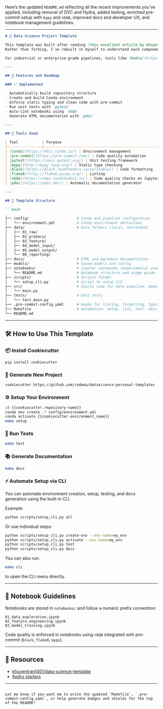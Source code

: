 Here’s the updated `README.md` reflecting all the recent improvements you've applied, including removal of DVC and Hydra, added testing, enriched pre-commit setup with `mypy` and `nbQA`, improved docs and developer UX, and notebook management guidelines.

---

```markdown
# 🧠 Data Science Project Template

This template was built after reading [this excellent article by khuyetran1401](https://towardsdatascience.com/how-to-structure-an-ml-project-for-reproducibility-and-maintainability-54d5e53b4c82?sk=c3d05ae5b8ccc95822618d0dacfad8a4).  
Rather than forking, I’ve rebuilt it myself to understand each component. The goal is **simplicity, reproducibility, and maintainability** for personal and experimental data science projects.

For industrial or enterprise-grade pipelines, tools like [Kedro](https://docs.kedro.org/en/stable/) are still preferable.

---

## 🚀 Features and Roadmap

### ✅ Implemented

- Automatically build repository structure
- Create and build Conda environment
- Enforce static typing and clean code with pre-commit
- Run unit tests with `pytest`
- Auto-lint notebooks using `nbQA`
- Generate HTML documentation with `pdoc`

---

## 🧰 Tools Used

| Tool           | Purpose                                                |
|----------------|--------------------------------------------------------|
| [Conda](https://docs.conda.io/) | Environment management                    |
| [pre-commit](https://pre-commit.com/) | Code quality automation                |
| [pytest](https://docs.pytest.org/) | Unit testing framework                   |
| [mypy](http://mypy-lang.org/) | Static type checking                      |
| [black](https://black.readthedocs.io/en/stable/) | Code formatting                    |
| [flake8](http://flake8.pycqa.org/) | Linting                                |
| [nbQA](https://nbqa.readthedocs.io/) | Code quality checks on Jupyter Notebooks |
| [pdoc](https://pdoc.dev/) | Automatic documentation generator         |

---

## 🧱 Template Structure

```bash
.
├── config/                      # Conda and pipeline configuration
│   └── environment.yml          # Conda environment definition
├── data/                        # Data folders (local, untracked)
│   ├── 01_raw/
│   ├── 02_primary/
│   ├── 03_feature/
│   ├── 04_model_input/
│   ├── 05_model_output/
│   └── 06_reporting/
├── docs/                        # HTML and markdown documentation
├── models/                      # Saved models and config
├── notebooks/                   # Jupyter notebooks (experimental zone)
│   └── README.md                # Notebook structure and usage guide
├── scripts/                     # Scripts folder
│   └── setup_cli.py             # Script to setup CLI
├── src/                         # Source code for data pipeline, modeling, etc.
│   └── main.py
├── tests/                       # Unit tests
│   └── test_main.py
├── .pre-commit-config.yaml      # Hooks for linting, formatting, typing
├── Makefile                     # Automation: setup, lint, test, docs
└── README.md
```

---

## 🛠 How to Use This Template

### 📦 Install Cookiecutter

```bash
pip install cookiecutter
```

### 🧪 Generate New Project

```bash
cookiecutter https://github.com/radema/datascience-personal-templates
```

### ⚙️ Setup Your Environment

```bash
cd {{cookiecutter.repository-name}}
conda env create -f config/environment.yml
conda activate {{cookiecutter.environment_name}}
make setup
```

### 🧪 Run Tests

```bash
make test
```

### 📚 Generate Documentation

```bash
make docs
```

### ⚡ Automate Setup via CLI

You can automate environment creation, setup, testing, and docs generation using the built-in CLI.

Example:

```bash
python scripts/setup_cli.py all
```

Or use individual steps:

```bash
python scripts/setup_cli.py create-env --env-name=my_env
python scripts/setup_cli.py activate --env-name=my_env
python scripts/setup_cli.py test
python scripts/setup_cli.py docs
```

You can also run:

```bash
make cli
```

to open the CLI menu directly.


---

## 📓 Notebook Guidelines

Notebooks are stored in `notebooks/` and follow a numeric prefix convention:

```
01_data_exploration.ipynb
02_feature_engineering.ipynb
03_model_training.ipynb
```

Code quality is enforced in notebooks using `nbQA` integrated with pre-commit (`black`, `flake8`, `mypy`).

---

## 📖 Resources

- [khuyentran1401/data-science-template](https://github.com/khuyentran1401/data-science-template/blob/dvc-poetry/README.md)
- [Kedro starters](https://github.com/kedro-org/kedro-starters)

---

```

Let me know if you want me to write the updated `Makefile`, `.pre-commit-config.yaml`, or help generate badges and shields for the top of the README!